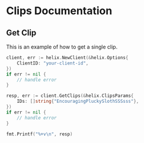 # Clips Documentation

## Get Clip

This is an example of how to get a single clip.

```go
client, err := helix.NewClient(&helix.Options{
    ClientID: "your-client-id",
})
if err != nil {
    // handle error
}

resp, err := client.GetClips(&helix.ClipsParams{
    IDs: []string{"EncouragingPluckySlothSSSsss"},
})
if err != nil {
    // handle error
}

fmt.Printf("%+v\n", resp)
```
